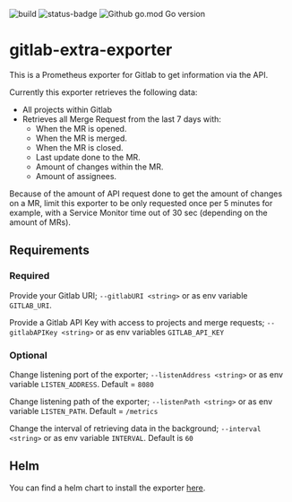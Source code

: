![build](https://github.com/Whyeasy/gitlab-extra-exporter/workflows/build/badge.svg)
![status-badge](https://goreportcard.com/badge/github.com/Whyeasy/gitlab-extra-exporter)
![Github go.mod Go version](https://img.shields.io/github/go-mod/go-version/Whyeasy/gitlab-extra-exporter)

# gitlab-extra-exporter

This is a Prometheus exporter for Gitlab to get information via the API.

Currently this exporter retrieves the following data:

- All projects within Gitlab
- Retrieves all Merge Request from the last 7 days with:
  - When the MR is opened.
  - When the MR is merged.
  - When the MR is closed.
  - Last update done to the MR.
  - Amount of changes within the MR.
  - Amount of assignees.

Because of the amount of API request done to get the amount of changes on a MR, limit this exporter to be only requested once per 5 minutes for example, with a Service Monitor time out of 30 sec (depending on the amount of MRs).

## Requirements

### Required

Provide your Gitlab URI; `--gitlabURI <string>` or as env variable `GITLAB_URI`.

Provide a Gitlab API Key with access to projects and merge requests; `--gitlabAPIKey <string>` or as env variables `GITLAB_API_KEY`

### Optional

Change listening port of the exporter; `--listenAddress <string>` or as env variable `LISTEN_ADDRESS`. Default = `8080`

Change listening path of the exporter; `--listenPath <string>` or as env variable `LISTEN_PATH`. Default = `/metrics`

Change the interval of retrieving data in the background; `--interval <string>` or as env variable `INTERVAL`. Default is `60`

## Helm

You can find a helm chart to install the exporter [here](https://github.com/Whyeasy/helm-charts/tree/master/charts/gitlab-extra-exporter).
